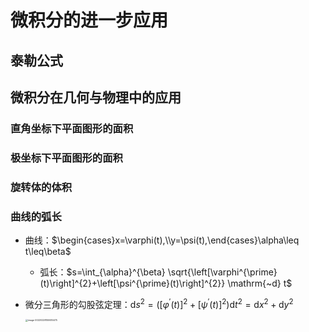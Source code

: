 # 微积分的进一步应用

## 泰勒公式



## 微积分在几何与物理中的应用

### 直角坐标下平面图形的面积



### 极坐标下平面图形的面积



### 旋转体的体积



### 曲线的弧长

- 曲线：$\begin{cases}x=\varphi(t),\\y=\psi(t),\end{cases}\alpha\leq t\leq\beta$

  - 弧长：$s=\int_{\alpha}^{\beta} \sqrt{\left[\varphi^{\prime}(t)\right]^{2}+\left[\psi^{\prime}(t)\right]^{2}} \mathrm{~d} t$

- 微分三角形的勾股弦定理：$\mathrm{d} s^{2}=\left(\left[\varphi^{\prime}(t)\right]^{2}+\left[\psi^{\prime}(t)\right]^{2}\right) \mathrm{d} t^{2}=\mathrm{d} x^{2}+\mathrm{d} y^{2}$

  <img src="C:\Users\Elian Li\AppData\Roaming\Typora\typora-user-images\image-20220228155935475.png" alt="image-20220228155935475" style="zoom: 25%;" />